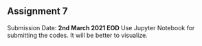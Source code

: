 ## Assignment 7

Submission Date: **2nd March 2021 EOD** 
Use Jupyter Notebook for submitting the codes. It will be better to visualize.
